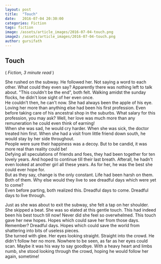 ```yaml
---
layout: post
title:  "Touch"
date:   2016-07-04 20:30:00
categories: Fiction
tags: fiction
image: /assets/article_images/2016-07-04-touch.png
image2: /assets/article_images/2016-07-04-touch.png
author: gursifath
---
```

<h2>Touch</h2>
( <i>Fiction, 3 minute read</i> )
<p>She rushed on the subway. He followed her. Not saying a word to each other. What could they even say? Apparently there was nothing left to talk about. "This couldn't be the end", both felt. Walking amidst the sunday flocks, he didn't lose sight of her even once. <br>
He couldn't then, he can't now. She had always been the apple of his eye. Loving her more than anything else had been his first profession. Even before taking care of his ancestral shop in the suburbs. What salary for this profession, you may ask? Well, her love was much more than any remuneration he could even think of earning! <br>
When she was sad, he would cry harder. When she was sick, the doctor treated him first. When she had a visit from little friend down south, he would stay by her side throughout. <br>
People were sure their happiness was a decoy. But to be candid, it was more real than reality could be!<br>
Defying all speculations of friends and foes, they had been together for ten lovely years. And hoped to continue till their last breath. Afterall, he hadn't even looked at another girl all these years. As for her, he was the best she could ever hope for. <br>
But as they say, change is the only constant. Life had been harsh on them. Both of them. Why else would they live to see dreadful days which were yet to come?<br>
Even before parting, both realized this. Dreadful days to come. Dreadful days to live through. </p>
<p>Just as she was about to exit the subway, she felt a tap on her shoulder. She skipped a beat. She was so elated at this gentle touch. This had indeed been his best touch till now! Never did she feel so overwhelmed. This touch gave her new hopes. Hopes which could save her from those days. Remember? Dreadful days. Hopes which could save the world from shattering into bits of useless pieces. <br>
She turned with glee. Her eyes looking straight. Straight into the crowd. He didn't follow her no more. Nowhere to be seen, as far as her eyes could scan. Maybe it was his way to say goodbye. With a heavy heart and limbs numb, she stood looking through the crowd, hoping he would follow her again, sometime!</p>
